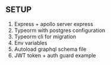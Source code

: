 ## SETUP ##
1. Express + apollo server express
2. Typeorm with postgres configuration
3. Typeorm cli for migration
4. Env variables
5. Autoload graphql schema file
6. JWT token + auth guard example
